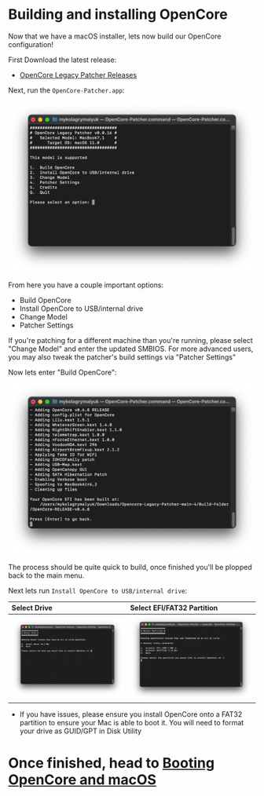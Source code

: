 # Building and installing OpenCore

Now that we have a macOS installer, lets now build our OpenCore configuration!

First Download the latest release:

* [OpenCore Legacy Patcher Releases](https://github.com/dortania/Opencore-Legacy-Patcher/releases)

Next, run the `OpenCore-Patcher.app`:

![](../images/first-run.png)

From here you have a couple important options:

* Build OpenCore
* Install OpenCore to USB/internal drive
* Change Model
* Patcher Settings

If you're patching for a different machine than you're running, please select "Change Model" and enter the updated SMBIOS. For more advanced users, you may also tweak the patcher's build settings via "Patcher Settings"

Now lets enter "Build OpenCore":

![](../images/build-efi.png)

The process should be quite quick to build, once finished you'll be plopped back to the main menu.

Next lets run `Install OpenCore to USB/internal drive`:

| Select Drive | Select EFI/FAT32 Partition |
| :--- | :--- |
| ![](../images/disk-start.png) | ![](../images/disk-efi.png) |

* If you have issues, please ensure you install OpenCore onto a FAT32 partition to ensure your Mac is able to boot it. You will need to format your drive as GUID/GPT in Disk Utility
  
# Once finished, head to [Booting OpenCore and macOS](./BOOT.md)
